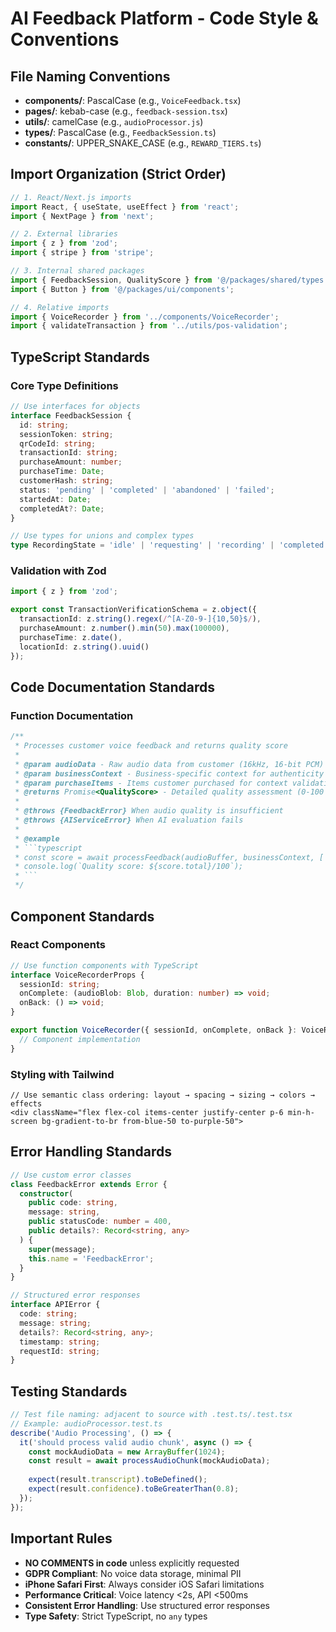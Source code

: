 # AI Feedback Platform - Code Style & Conventions

## File Naming Conventions
- **components/**: PascalCase (e.g., `VoiceFeedback.tsx`)
- **pages/**: kebab-case (e.g., `feedback-session.tsx`)
- **utils/**: camelCase (e.g., `audioProcessor.js`)
- **types/**: PascalCase (e.g., `FeedbackSession.ts`)
- **constants/**: UPPER_SNAKE_CASE (e.g., `REWARD_TIERS.ts`)

## Import Organization (Strict Order)
```typescript
// 1. React/Next.js imports
import React, { useState, useEffect } from 'react';
import { NextPage } from 'next';

// 2. External libraries
import { z } from 'zod';
import { stripe } from 'stripe';

// 3. Internal shared packages
import { FeedbackSession, QualityScore } from '@/packages/shared/types';
import { Button } from '@/packages/ui/components';

// 4. Relative imports
import { VoiceRecorder } from '../components/VoiceRecorder';
import { validateTransaction } from '../utils/pos-validation';
```

## TypeScript Standards

### Core Type Definitions
```typescript
// Use interfaces for objects
interface FeedbackSession {
  id: string;
  sessionToken: string;
  qrCodeId: string;
  transactionId: string;
  purchaseAmount: number;
  purchaseTime: Date;
  customerHash: string;
  status: 'pending' | 'completed' | 'abandoned' | 'failed';
  startedAt: Date;
  completedAt?: Date;
}

// Use types for unions and complex types
type RecordingState = 'idle' | 'requesting' | 'recording' | 'completed' | 'error';
```

### Validation with Zod
```typescript
import { z } from 'zod';

export const TransactionVerificationSchema = z.object({
  transactionId: z.string().regex(/^[A-Z0-9-]{10,50}$/),
  purchaseAmount: z.number().min(50).max(100000),
  purchaseTime: z.date(),
  locationId: z.string().uuid()
});
```

## Code Documentation Standards

### Function Documentation
```typescript
/**
 * Processes customer voice feedback and returns quality score
 * 
 * @param audioData - Raw audio data from customer (16kHz, 16-bit PCM)
 * @param businessContext - Business-specific context for authenticity validation
 * @param purchaseItems - Items customer purchased for context validation
 * @returns Promise<QualityScore> - Detailed quality assessment (0-100 scale)
 * 
 * @throws {FeedbackError} When audio quality is insufficient
 * @throws {AIServiceError} When AI evaluation fails
 * 
 * @example
 * ```typescript
 * const score = await processFeedback(audioBuffer, businessContext, ['coffee', 'pastry']);
 * console.log(`Quality score: ${score.total}/100`);
 * ```
 */
```

## Component Standards

### React Components
```typescript
// Use function components with TypeScript
interface VoiceRecorderProps {
  sessionId: string;
  onComplete: (audioBlob: Blob, duration: number) => void;
  onBack: () => void;
}

export function VoiceRecorder({ sessionId, onComplete, onBack }: VoiceRecorderProps) {
  // Component implementation
}
```

### Styling with Tailwind
```tsx
// Use semantic class ordering: layout → spacing → sizing → colors → effects
<div className="flex flex-col items-center justify-center p-6 min-h-screen bg-gradient-to-br from-blue-50 to-purple-50">
```

## Error Handling Standards
```typescript
// Use custom error classes
class FeedbackError extends Error {
  constructor(
    public code: string,
    message: string,
    public statusCode: number = 400,
    public details?: Record<string, any>
  ) {
    super(message);
    this.name = 'FeedbackError';
  }
}

// Structured error responses
interface APIError {
  code: string;
  message: string;
  details?: Record<string, any>;
  timestamp: string;
  requestId: string;
}
```

## Testing Standards
```typescript
// Test file naming: adjacent to source with .test.ts/.test.tsx
// Example: audioProcessor.test.ts
describe('Audio Processing', () => {
  it('should process valid audio chunk', async () => {
    const mockAudioData = new ArrayBuffer(1024);
    const result = await processAudioChunk(mockAudioData);
    
    expect(result.transcript).toBeDefined();
    expect(result.confidence).toBeGreaterThan(0.8);
  });
});
```

## Important Rules
- **NO COMMENTS in code** unless explicitly requested
- **GDPR Compliant**: No voice data storage, minimal PII
- **iPhone Safari First**: Always consider iOS Safari limitations
- **Performance Critical**: Voice latency <2s, API <500ms
- **Consistent Error Handling**: Use structured error responses
- **Type Safety**: Strict TypeScript, no `any` types